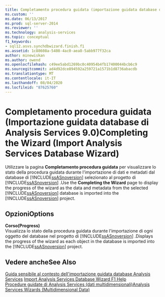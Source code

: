 ```yaml
---
title: Completamento procedura guidata (importazione guidata database di Analysis Services) | Microsoft Docs
ms.custom: ''
ms.date: 06/13/2017
ms.prod: sql-server-2014
ms.reviewer: ''
ms.technology: analysis-services
ms.topic: conceptual
f1_keywords:
- sql12.asvs.synchdbwizard.finish.f1
ms.assetid: 1c88608a-5408-4ac0-aea8-5abb977f32ca
author: minewiskan
ms.author: owend
ms.openlocfilehash: c49ee5abd1269bc0c40954b4fb17400044bcb6c9
ms.sourcegitcommit: ad4d92dce894592a259721a1571b1d8736abacdb
ms.translationtype: MT
ms.contentlocale: it-IT
ms.lasthandoff: 08/04/2020
ms.locfileid: "87625760"
---
```

# <a name="completing-the-wizard-import-analysis-services-database-wizard"></a><span data-ttu-id="728c2-102">Completamento procedura guidata (Importazione guidata database di Analysis Services 9.0)</span><span class="sxs-lookup"><span data-stu-id="728c2-102">Completing the Wizard (Import Analysis Services Database Wizard)</span></span>
  <span data-ttu-id="728c2-103">Utilizzare la pagina **Completamento procedura guidata** per visualizzare lo stato della procedura guidata durante l'importazione di dati e metadati dal database di [!INCLUDE[ssASnoversion](../includes/ssasnoversion-md.md)] selezionato al progetto di [!INCLUDE[ssASnoversion](../includes/ssasnoversion-md.md)] .</span><span class="sxs-lookup"><span data-stu-id="728c2-103">Use the **Completing the Wizard** page to display the progress of the wizard as the data and metadata from the selected [!INCLUDE[ssASnoversion](../includes/ssasnoversion-md.md)] database is imported into the [!INCLUDE[ssASnoversion](../includes/ssasnoversion-md.md)] project.</span></span>  
  
## <a name="options"></a><span data-ttu-id="728c2-104">Opzioni</span><span class="sxs-lookup"><span data-stu-id="728c2-104">Options</span></span>  
 <span data-ttu-id="728c2-105">**Corso**</span><span class="sxs-lookup"><span data-stu-id="728c2-105">**(Progress)**</span></span>  
 <span data-ttu-id="728c2-106">Visualizza lo stato della procedura guidata durante l'importazione di ogni oggetto del database nel progetto di [!INCLUDE[ssASnoversion](../includes/ssasnoversion-md.md)] .</span><span class="sxs-lookup"><span data-stu-id="728c2-106">Displays the progress of the wizard as each object in the database is imported into the [!INCLUDE[ssASnoversion](../includes/ssasnoversion-md.md)] project.</span></span>  
  
## <a name="see-also"></a><span data-ttu-id="728c2-107">Vedere anche</span><span class="sxs-lookup"><span data-stu-id="728c2-107">See Also</span></span>  
 <span data-ttu-id="728c2-108">[Guida sensibile al contesto dell'importazione guidata database Analysis Services](import-analysis-services-database-wizard-f1-help.md) </span><span class="sxs-lookup"><span data-stu-id="728c2-108">[Import Analysis Services Database Wizard F1 Help](import-analysis-services-database-wizard-f1-help.md) </span></span>  
 [<span data-ttu-id="728c2-109">Procedure guidate di Analysis Services &#40;dati multidimensionali&#41;</span><span class="sxs-lookup"><span data-stu-id="728c2-109">Analysis Services Wizards &#40;Multidimensional Data&#41;</span></span>](analysis-services-wizards-multidimensional-data.md)  
  
  
